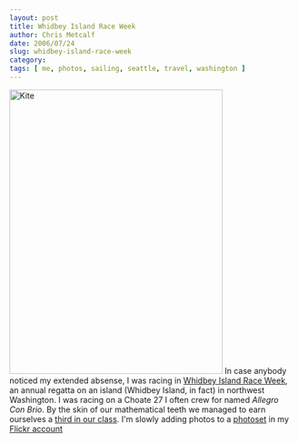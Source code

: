 ```yaml
---
layout: post
title: Whidbey Island Race Week
author: Chris Metcalf
date: 2006/07/24
slug: whidbey-island-race-week
category: 
tags: [ me, photos, sailing, seattle, travel, washington ]
---
```


<a class="tt-flickr" href="http://www.flickr.com/photos/chrismetcalf/196932389"><img class="tt-flickr" src="http://static.flickr.com/72/196932389_1fff77b119.jpg" width="375" height="500" alt="Kite" /></a> 
In case anybody noticed my extended absense, I was racing in <a href="http://www.whidbey.com/raceweek/">Whidbey Island Race Week</a>, an annual regatta on an island (Whidbey Island, in fact) in northwest Washington. I was racing on a Choate 27 I often crew for named <em>Allegro Con Brio</em>. By the skin of our mathematical teeth we managed to earn ourselves a <a href="http://cycseattle.org/2006_specific/wirw.html">third in our class</a>.
I'm slowly adding photos to a <a href="http://www.flickr.com/photos/chrismetcalf/sets/72157594209825062/">photoset</a> in my <a href="http://www.flickr.com/photos/chrismetcalf/">Flickr account</a>
